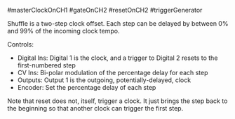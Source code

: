 #masterClockOnCH1 #gateOnCH2 #resetOnCH2 #triggerGenerator 

Shuffle is a two-step clock offset. Each step can be delayed by between 0% and 99% of the incoming clock tempo.

Controls:
* Digital Ins: Digital 1 is the clock, and a trigger to Digital 2 resets to the first-numbered step
* CV Ins: Bi-polar modulation of the percentage delay for each step
* Outputs: Output 1 is the outgoing, potentially-delayed, clock
* Encoder: Set the percentage delay of each step

Note that reset does not, itself, trigger a clock. It just brings the step back to the beginning so that another clock can trigger the first step.